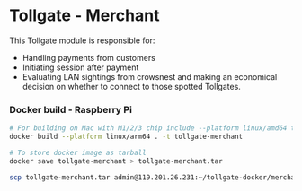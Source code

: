 # Tollgate - Merchant

This Tollgate module is responsible for:

- Handling payments from customers
- Initiating session after payment
- Evaluating LAN sightings from crowsnest and making an economical decision on whether to connect to those spotted Tollgates.

### Docker build - Raspberry Pi

```bash
# For building on Mac with M1/2/3 chip include --platform linux/amd64 to create an amd build
docker build --platform linux/arm64 . -t tollgate-merchant

# To store docker image as tarball 
docker save tollgate-merchant > tollgate-merchant.tar

scp tollgate-merchant.tar admin@119.201.26.231:~/tollgate-docker/merchant
```
